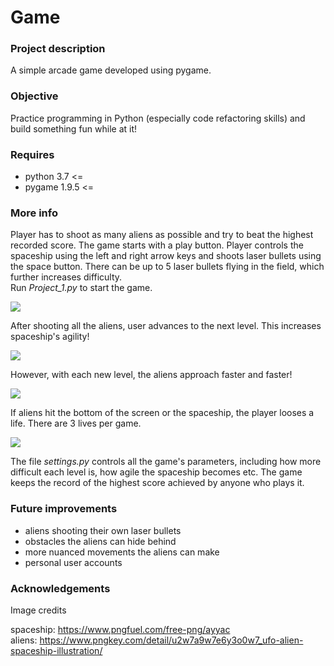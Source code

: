 # Game

### Project description

A simple arcade game developed using pygame.


### Objective

Practice programming in Python (especially code refactoring skills) and build something fun while at it!


### Requires

* python 3.7 <=
* pygame 1.9.5 <=

### More info

Player has to shoot as many aliens as possible and try to beat the highest recorded score. The game starts with a play button. Player controls the spaceship using the left and right arrow keys and shoots laser bullets using the space button.
There can be up to 5 laser bullets flying in the field, which further increases difficulty.  
Run *Project_1.py* to start the game.

![](gif_1.gif)  

After shooting all the aliens, user advances to the next level. This increases spaceship's agility!

![](gif_2.gif) 
 

However, with each new level, the aliens approach faster and faster!

![](gif_3.gif) 


If aliens hit the bottom of the screen or the spaceship, the player looses a life. There are 3 lives per game.

![](gif_4.gif)


The file *settings.py* controls all the game's parameters, including how more difficult each level is, how agile the spaceship becomes etc.
The game keeps the record of the highest score achieved by anyone who plays it.

### Future improvements

* aliens shooting their own laser bullets
* obstacles the aliens can hide behind
* more nuanced movements the aliens can make
* personal user accounts


### Acknowledgements

Image credits

spaceship: https://www.pngfuel.com/free-png/ayyac  
aliens: https://www.pngkey.com/detail/u2w7a9w7e6y3o0w7_ufo-alien-spaceship-illustration/

